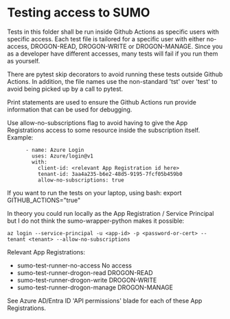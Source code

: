 # Testing access to SUMO

Tests in this folder shall be run inside Github Actions as specific 
users with specific access. Each test file is tailored for a specific 
user with either no-access, DROGON-READ, DROGON-WRITE or DROGON-MANAGE.
Since you as a developer have different accesses, many tests will fail
if you run them as yourself. 

There are pytest skip decorators to avoid running these tests
outside Github Actions. 
In addition, the file names use the non-standard 'tst' over 'test' to avoid being picked 
up by a call to pytest. 

Print statements are used to ensure the Github Actions run provide 
information that can be used for debugging. 

Use allow-no-subscriptions flag to avoid having to give the App Registrations access to some resource inside the subscription itself. Example: 
```
      - name: Azure Login
        uses: Azure/login@v1
        with:
          client-id: <relevant App Registration id here>
          tenant-id: 3aa4a235-b6e2-48d5-9195-7fcf05b459b0
          allow-no-subscriptions: true
```

If you want to run the tests on your laptop, using bash:
export GITHUB_ACTIONS="true"

In theory you could run locally as the App Registration / Service Principal but I 
do not think the sumo-wrapper-python makes it possible:
```
az login --service-principal -u <app-id> -p <password-or-cert> --tenant <tenant> --allow-no-subscriptions
```

Relevant App Registrations:

* sumo-test-runner-no-access No access
* sumo-test-runner-drogon-read DROGON-READ
* sumo-test-runner-drogon-write DROGON-WRITE
* sumo-test-runner-drogon-manage DROGON-MANAGE

See Azure AD/Entra ID 'API permissions' blade for each of these App Registrations. 
